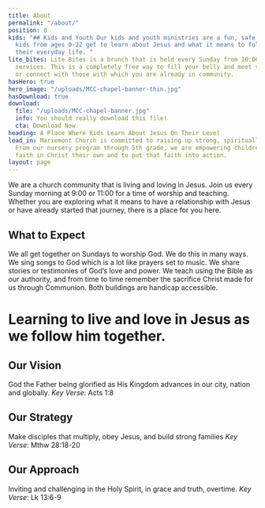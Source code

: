 ```yaml
---
title: About
permalink: "/about/"
position: 0
kids: "## Kids and Youth Our kids and youth ministries are a fun, safe place where
  kids from ages 0-22 get to learn about Jesus and what it means to follow Him in
  their everyday life. "
lite_bites: Lite Bites is a brunch that is held every Sunday from 10:00-11:00 in between
  services. This is a completely free way to fill your belly and meet some new friends
  or connect with those with which you are already in community.
hasHero: true
hero_image: "/uploads/MCC-chapel-banner-thin.jpg"
hasDownload: true
download:
  file: "/uploads/MCC-chapel-banner.jpg"
  info: You should really download this file!
  cta: Download Now
heading: A Place Where Kids Learn About Jesus On Their Level
lead_in: Mariemont Church is committed to raising up strong, spiritually healthy children.
  From our nursery program through 5th grade, we are empowering children to make a
  faith in Christ their own and to put that faith into action.
layout: page
---
```


We are a church community that is living and loving in Jesus. Join us every Sunday morning at 9:00 or 11:00 for a time of worship and teaching. Whether you are exploring what it means to have a relationship with Jesus or have already started that journey, there is a place for you here.

## What to Expect

We all get together on Sundays to worship God. We do this in many ways. We sing songs to God which is a lot like prayers set to music. We share stories or testimonies of God’s love and power. We teach using the Bible as our authority, and from time to time remember the sacrifice Christ made for us through Communion. Both buildings are handicap accessible.

# Learning to live and love in Jesus as we follow him together. 

## Our Vision
God the Father being glorified as His Kingdom advances in our city, nation and globally. 
*Key Verse*: Acts 1:8

## Our Strategy 
Make disciples that multiply, obey Jesus, and build strong families
*Key Verse*: Mthw 28:18-20 

## Our Approach
Inviting and challenging in the Holy Spirit, in grace and truth, overtime. 
*Key Verse*: Lk 13:6-9 